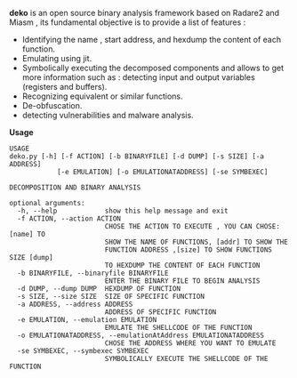 **deko** is an open source  binary analysis framework based on Radare2 and Miasm , its fundamental objective is to provide a list of features :

 - Identifying the name , start address, and hexdump the content  of
   each function.
 - Emulating using jit.
 - Symbolically executing the decomposed components and allows to get more information such as : detecting input and output variables (registers and buffers).
 - Recognizing equivalent or similar functions.
 -   De-obfuscation.
 -   detecting vulnerabilities and malware analysis.

**Usage**

    USAGE
    deko.py [-h] [-f ACTION] [-b BINARYFILE] [-d DUMP] [-s SIZE] [-a ADDRESS]
                [-e EMULATION] [-o EMULATIONATADDRESS] [-se SYMBEXEC]

    DECOMPOSITION AND BINARY ANALYSIS

    optional arguments:
      -h, --help            show this help message and exit
      -f ACTION, --action ACTION
                            CHOSE THE ACTION TO EXECUTE , YOU CAN CHOSE: [name] TO
                            SHOW THE NAME OF FUNCTIONS, [addr] TO SHOW THE
                            FUNCTION ADDRESS ,[size] TO SHOW FUNCTIONS SIZE [dump]
                            TO HEXDUMP THE CONTENT OF EACH FUNCTION
      -b BINARYFILE, --binaryfile BINARYFILE
                            ENTER THE BINARY FILE TO BEGIN ANALYSIS
      -d DUMP, --dump DUMP  HEXDUMP OF FUNCTION
      -s SIZE, --size SIZE  SIZE OF SPECIFIC FUNCTION
      -a ADDRESS, --address ADDRESS
                            ADDRESS OF SPECIFIC FUNCTION
      -e EMULATION, --emulation EMULATION
                            EMULATE THE SHELLCODE OF THE FUNCTION
      -o EMULATIONATADDRESS, --emulationAtAddress EMULATIONATADDRESS
                            CHOSE THE ADDRESS WHERE YOU WANT TO EMULATE
      -se SYMBEXEC, --symbexec SYMBEXEC
                            SYMBOLICALLY EXECUTE THE SHELLCODE OF THE FUNCTION
